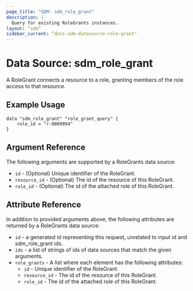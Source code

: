 ```yaml
---
page_title: "SDM: sdm_role_grant"
description: |-
  Query for existing RoleGrants instances.
layout: “sdm”
sidebar_current: “docs-sdm-datasource-role-grant"
---
```

# Data Source: sdm_role_grant

A RoleGrant connects a resource to a role, granting members of the role access to that resource.

## Example Usage

```hcl
data "sdm_role_grant" "role_grant_query" {
    role_id = "r-0009994"
}
```

## Argument Reference
The following arguments are supported by a RoleGrants data source:
* `id` - (Optional) Unique identifier of the RoleGrant.
* `resource_id` - (Optional) The id of the resource of this RoleGrant.
* `role_id` - (Optional) The id of the attached role of this RoleGrant.

## Attribute Reference
In addition to provided arguments above, the following attributes are returned by a RoleGrants data source:
* `id` - a generated id representing this request, unrelated to input id and sdm_role_grant ids.
* `ids` - a list of strings of ids of data sources that match the given arguments.
* `role_grants` - A list where each element has the following attributes:
	* `id` - Unique identifier of the RoleGrant.
	* `resource_id` - The id of the resource of this RoleGrant.
	* `role_id` - The id of the attached role of this RoleGrant.
